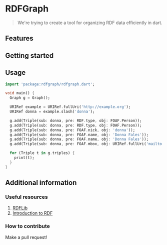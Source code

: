 # RDFGraph

> We're trying to create a tool for organizing RDF data efficiently in dart.

## Features

## Getting started

## Usage

```dart
import 'package:rdfgraph/rdfgraph.dart';

void main() {
  Graph g = Graph();

  URIRef example = URIRef.fullUri('http://example.org');
  URIRef donna = example.slash('donna');

  g.add(Triple(sub: donna, pre: RDF.type, obj: FOAF.Person));
  g.add(Triple(sub: donna, pre: RDF.type, obj: FOAF.Person));
  g.add(Triple(sub: donna, pre: FOAF.nick, obj: 'donna'));
  g.add(Triple(sub: donna, pre: FOAF.name, obj: 'Donna Fales'));
  g.add(Triple(sub: donna, pre: FOAF.name, obj: 'Donna Fales'));
  g.add(Triple(sub: donna, pre: FOAF.mbox, obj: URIRef.fullUri('mailto:donna@example.org')));

  for (Triple t in g.triples) {
    print(t);
  }
}
```

## Additional information

### Useful resources

1. [RDFLib](https://github.com/RDFLib/rdflib)
2. [Introduction to RDF](https://www.w3.org/TR/rdf11-primer/)

### How to contribute

Make a pull request!
